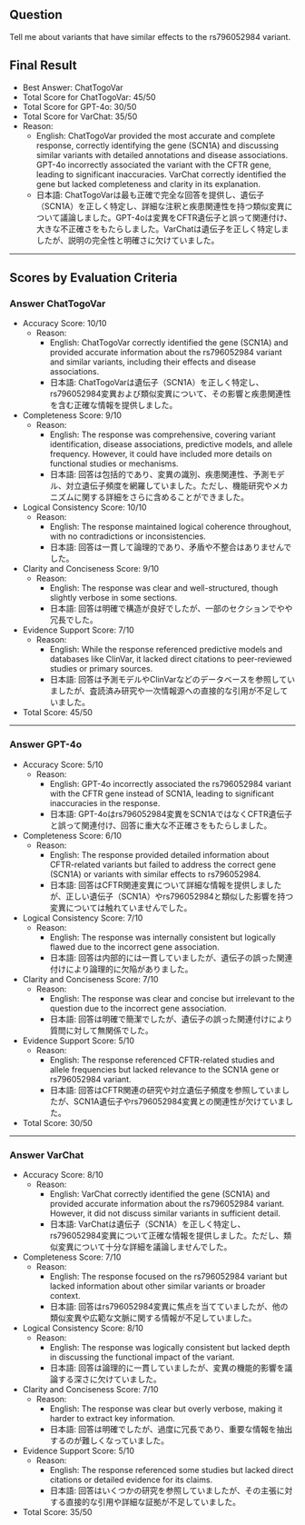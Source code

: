 ## Question

Tell me about variants that have similar effects to the rs796052984 variant.

## Final Result

- Best Answer: ChatTogoVar
- Total Score for ChatTogoVar: 45/50
- Total Score for GPT-4o: 30/50
- Total Score for VarChat: 35/50
- Reason:
  - English: ChatTogoVar provided the most accurate and complete response, correctly identifying the gene (SCN1A) and discussing similar variants with detailed annotations and disease associations. GPT-4o incorrectly associated the variant with the CFTR gene, leading to significant inaccuracies. VarChat correctly identified the gene but lacked completeness and clarity in its explanation.
  - 日本語: ChatTogoVarは最も正確で完全な回答を提供し、遺伝子（SCN1A）を正しく特定し、詳細な注釈と疾患関連性を持つ類似変異について議論しました。GPT-4oは変異をCFTR遺伝子と誤って関連付け、大きな不正確さをもたらしました。VarChatは遺伝子を正しく特定しましたが、説明の完全性と明確さに欠けていました。

---

## Scores by Evaluation Criteria

### Answer ChatTogoVar
- Accuracy Score: 10/10
  - Reason: 
    - English: ChatTogoVar correctly identified the gene (SCN1A) and provided accurate information about the rs796052984 variant and similar variants, including their effects and disease associations.
    - 日本語: ChatTogoVarは遺伝子（SCN1A）を正しく特定し、rs796052984変異および類似変異について、その影響と疾患関連性を含む正確な情報を提供しました。
- Completeness Score: 9/10
  - Reason: 
    - English: The response was comprehensive, covering variant identification, disease associations, predictive models, and allele frequency. However, it could have included more details on functional studies or mechanisms.
    - 日本語: 回答は包括的であり、変異の識別、疾患関連性、予測モデル、対立遺伝子頻度を網羅していました。ただし、機能研究やメカニズムに関する詳細をさらに含めることができました。
- Logical Consistency Score: 10/10
  - Reason: 
    - English: The response maintained logical coherence throughout, with no contradictions or inconsistencies.
    - 日本語: 回答は一貫して論理的であり、矛盾や不整合はありませんでした。
- Clarity and Conciseness Score: 9/10
  - Reason: 
    - English: The response was clear and well-structured, though slightly verbose in some sections.
    - 日本語: 回答は明確で構造が良好でしたが、一部のセクションでやや冗長でした。
- Evidence Support Score: 7/10
  - Reason: 
    - English: While the response referenced predictive models and databases like ClinVar, it lacked direct citations to peer-reviewed studies or primary sources.
    - 日本語: 回答は予測モデルやClinVarなどのデータベースを参照していましたが、査読済み研究や一次情報源への直接的な引用が不足していました。
- Total Score: 45/50

---

### Answer GPT-4o
- Accuracy Score: 5/10
  - Reason: 
    - English: GPT-4o incorrectly associated the rs796052984 variant with the CFTR gene instead of SCN1A, leading to significant inaccuracies in the response.
    - 日本語: GPT-4oはrs796052984変異をSCN1AではなくCFTR遺伝子と誤って関連付け、回答に重大な不正確さをもたらしました。
- Completeness Score: 6/10
  - Reason: 
    - English: The response provided detailed information about CFTR-related variants but failed to address the correct gene (SCN1A) or variants with similar effects to rs796052984.
    - 日本語: 回答はCFTR関連変異について詳細な情報を提供しましたが、正しい遺伝子（SCN1A）やrs796052984と類似した影響を持つ変異については触れていませんでした。
- Logical Consistency Score: 7/10
  - Reason: 
    - English: The response was internally consistent but logically flawed due to the incorrect gene association.
    - 日本語: 回答は内部的には一貫していましたが、遺伝子の誤った関連付けにより論理的に欠陥がありました。
- Clarity and Conciseness Score: 7/10
  - Reason: 
    - English: The response was clear and concise but irrelevant to the question due to the incorrect gene association.
    - 日本語: 回答は明確で簡潔でしたが、遺伝子の誤った関連付けにより質問に対して無関係でした。
- Evidence Support Score: 5/10
  - Reason: 
    - English: The response referenced CFTR-related studies and allele frequencies but lacked relevance to the SCN1A gene or rs796052984 variant.
    - 日本語: 回答はCFTR関連の研究や対立遺伝子頻度を参照していましたが、SCN1A遺伝子やrs796052984変異との関連性が欠けていました。
- Total Score: 30/50

---

### Answer VarChat
- Accuracy Score: 8/10
  - Reason: 
    - English: VarChat correctly identified the gene (SCN1A) and provided accurate information about the rs796052984 variant. However, it did not discuss similar variants in sufficient detail.
    - 日本語: VarChatは遺伝子（SCN1A）を正しく特定し、rs796052984変異について正確な情報を提供しました。ただし、類似変異について十分な詳細を議論しませんでした。
- Completeness Score: 7/10
  - Reason: 
    - English: The response focused on the rs796052984 variant but lacked information about other similar variants or broader context.
    - 日本語: 回答はrs796052984変異に焦点を当てていましたが、他の類似変異や広範な文脈に関する情報が不足していました。
- Logical Consistency Score: 8/10
  - Reason: 
    - English: The response was logically consistent but lacked depth in discussing the functional impact of the variant.
    - 日本語: 回答は論理的に一貫していましたが、変異の機能的影響を議論する深さに欠けていました。
- Clarity and Conciseness Score: 7/10
  - Reason: 
    - English: The response was clear but overly verbose, making it harder to extract key information.
    - 日本語: 回答は明確でしたが、過度に冗長であり、重要な情報を抽出するのが難しくなっていました。
- Evidence Support Score: 5/10
  - Reason: 
    - English: The response referenced some studies but lacked direct citations or detailed evidence for its claims.
    - 日本語: 回答はいくつかの研究を参照していましたが、その主張に対する直接的な引用や詳細な証拠が不足していました。
- Total Score: 35/50